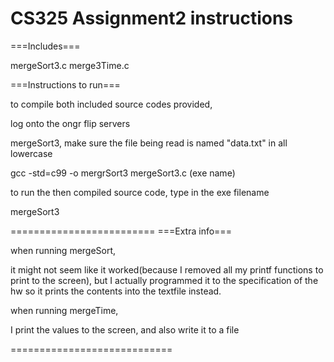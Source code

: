 # CS325 Assignment2 instructions
===Includes===

mergeSort3.c merge3Time.c

===Instructions to run===

to compile both included source codes provided,

log onto the ongr flip servers

mergeSort3, make sure the file being read is named "data.txt" in all lowercase

gcc -std=c99 -o mergrSort3 mergeSort3.c (exe name)

to run the then compiled source code, type in the exe filename

mergeSort3

========================= ===Extra info===

when running mergeSort,

it might not seem like it worked(because I removed all my printf functions to print to the screen), but I actually programmed it to the specification of the hw so it prints the contents into the textfile instead.

when running mergeTime,

I print the values to the screen, and also write it to a file

============================

